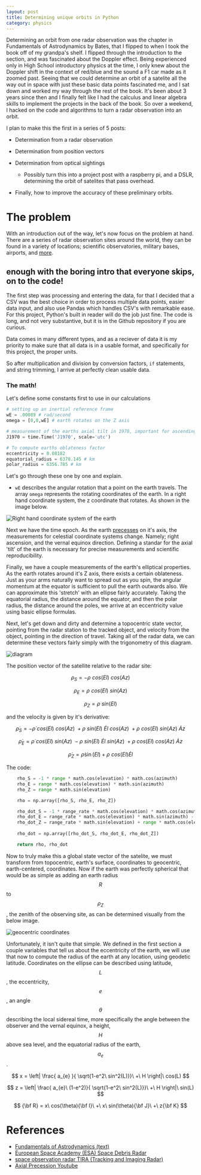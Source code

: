 ```yaml
---
layout: post
title: Determining unique orbits in Python
category: physics
---
```


Determining an orbit from one radar observation was the chapter in Fundamentals of Astrodynamics by Bates, that I flipped to when I took the book off of my grandpa's shelf. I flipped through the introduction to the section, and was fascinated about the Doppler effect. Being experienced only in High School introductory physics at the time, I only knew about the Doppler shift in the context of red/blue and the sound a F1 car made as it zoomed past. Seeing that we could determine an orbit of a satelite all the way out in space with just these basic data points fascinated me, and I sat down and worked my way through the rest of the book. It's been about 3 years since then and I finally felt like I had the calculus and linear algebra skills to implement the projects in the back of the book. So over a weekend, I hacked on the code and algorithms to turn a radar observation into an orbit. 

I plan to make this the first in a series of 5 posts:

- Determination from a radar observation

- Determination from position vectors

- Determination from optical sightings

  - Possibly turn this into a project post with a raspberry pi, and a DSLR, determining the orbit of satelites that pass overhead.

- Finally, how to improve the accuracy of these preliminary orbits.

# The problem

With an introduction out of the way, let's now focus on the problem at hand. There are a series of radar observation sites around the world, they can be found in a variety of locations; scientific observatories, military bases, airports, and [more][1].

## enough with the boring intro that everyone skips, on to the code!

The first step was processing and entering the data, for that I decided that a CSV was the best choice in order to process multiple data points, easier data input, and also use Pandas which handles CSV's with remarkable ease. For this project, Python's built in reader will do the job just fine. The code is long, and not very substantive, but it is in the Github repository if you are curious.

Data comes in many different types, and as a reciever of data it is my priority to make sure that all data is in a usable format, and specifically for this project, the proper units. 

So after multiplication and division by conversion factors, ```if``` statements, and string trimming, I arrive at perfectly clean usable data. 

### The math!

Let's define some constants first to use in our calculations

```python
# setting up an inertial reference frame
wE = .00089 # rad/second
omega = [0,0,wE] # earth rotates on the Z axis

# measurement of the earths axial tilt in 1970, important for ascending node calculations
J1970 = time.Time('J1970', scale='utc')

# To compute earths oblateness factor
eccentricity = 0.08182
equatorial_radius = 6378.145 # km
polar_radius = 6356.785 # km
```

Let's go through these one by one and explain. 

- ```wE``` describes the angular rotation that a point on the earth travels. The array ```omega``` represents the rotating coordinates of the earth. In a right hand coordinate system, the z coordinate that rotates. As shown in the image below.

![Right hand coordinate system of the earth](http://chrishorton.github.io/images/coordinate-system_FIGURE_1-300x275.jpg)

Next we have the time epoch. As the earth [precesses](https://en.wikipedia.org/wiki/Axial_precession#Precession_of_the_equinoxes) on it's axis, the measurements for celestial coordinate systems change. Namely; right ascension, and the vernal equinox direction. Defining a standar for the axial 'tilt' of the earth is necessary for precise measurements and scientific reproducibility.

Finally, we have a couple measurements of the earth's elliptical properties. As the earth rotates around it's Z axis, there exists a certain oblateness. Just as your arms naturally want to spread out as you spin, the angular momentum at the equator is sufficient to pull the earth outwards also. We can approximate this 'stretch' with an ellipse fairly accurately. Taking the equatorial radius, the distance around the equator, and then the polar radius, the distance around the poles, we arrive at an eccentricity value using basic ellipse formulas.

Next, let's get down and dirty and determine a topocentric state vector, pointing from the radar station to the tracked object, and velocity from the object, pointing in the direction of travel. Taking all of the radar data, we can determine these vectors fairly simply with the trigonometry of this diagram.

![diagram](https://raw.githubusercontent.com/chrishorton/chrishorton.github.io/master/images/topocentric_coordinat_system.png)

The position vector of the satellite relative to the radar site: 

$$ \rho_{S} = - \rho\ cos(El)\ cos(Az) $$

$$ \rho_{E} = \rho\ cos(El)\ sin(Az) $$

$$ \rho_{Z} = \rho\ sin(El) $$

and the velocity is given by it's derivative:

$$ \dot\rho_{S} = -\dot\rho\ cos(El)\ cos(Az)\ + \rho\ sin(El)\ \dot El\ cos(Az)\ + \rho\ cos(El)\ sin(Az)\ \dot Az $$

$$ \dot\rho_{E} = \dot\rho\ cos(El)\ sin(Az)\ - \rho\ sin(El)\ \dot El\ sin(Az)\ + \rho\ cos(El)\ cos(Az)\ \dot Az $$

$$ \dot\rho_{Z} = \dot\rho\sin(El) + \rho\ cos(El)\dot El $$

The code: 

```python
    rho_S = -1 * range * math.cos(elevation) * math.cos(azimuth)
    rho_E = range * math.cos(elevation) * math.sin(azimuth)
    rho_Z = range * math.sin(elevation)

    rho = np.array([rho_S, rho_E, rho_Z])

    rho_dot_S = -1 * range_rate * math.cos(elevation) * math.cos(azimuth) + range * math.sin(elevation) * elevation_rate * math.cos(azimuth) + range * math.cos(elevation) * math.sin(azimuth) * azimuth_rate
    rho_dot_E = range_rate * math.cos(elevation) * math.sin(azimuth) - range * math.sin(elevation) * elevation_rate * math.sin(azimuth) + range * math.cos(elevation) * math.cos(azimuth) * azimuth_rate
    rho_dot_Z = range_rate * math.sin(elevation) + range * math.cos(elevation) * elevation_rate
    
    rho_dot = np.array([rho_dot_S, rho_dot_E, rho_dot_Z])

    return rho, rho_dot
```

Now to truly make this a global state vector of the satelite, we must transform from topocentric, earth's surface, coordinates to geocentric, earth-centered, coordinates. Now if the earth was perfectly spherical that would be as simple as adding an earth radius $$ R $$ to $$ \rho_{Z} $$, the zenith of the observing site, as can be determined visually from the below image.

![geocentric coordinates](https://raw.githubusercontent.com/chrishorton/chrishorton.github.io/master/images/geocentric_coordinates.png)

Unfortunately, it isn't quite that simple. We defined in the first section a couple variables that tell us about the eccentricity of the earth, we will use that now to compute the radius of the earth at any location, using geodetic latitude. Coordinates on the ellipse can be described using latitude, $$ L $$, the eccentricity, $$ e $$, an angle $$ \theta $$ describing the local sidereal time, more specifically the angle between the observer and the vernal equinox, a height, $$ H $$ above sea level, and the equatorial radius of the earth, $$ a_{e} $$.

$$ x = \left| \frac{ a_{e} }{ \sqrt{1-e^2\ sin^2(L)}}\ +\ H \right|\ cos(L) $$

$$ z = \left| \frac{ a_{e}\ (1-e^2)}{ \sqrt{1-e^2\ sin^2(L)}}\ +\ H \right|\ sin(L) $$

$$ {\bf R} = x\ cos(\theta){\bf I}\ +\ x\ sin(\theta){\bf J}\ +\ z{\bf K} $$



[1]: https://www.esa.int/Safety_Security/Space_Debris/Scanning_and_observing2

# References

- [Fundamentals of Astrodynamics (text)](https://www.amazon.com/Fundamentals-Astrodynamics-Dover-Aeronautical-Engineering/dp/0486600610)
- [European Space Academy (ESA) Space Debris Radar](https://www.esa.int/Safety_Security/Space_Debris/Scanning_and_observing2)
- [space observation radar TIRA (Tracking and Imaging Radar)](https://www.fhr.fraunhofer.de/en/the-institute/technical-equipment/Space-observation-radar-TIRA.html)
- [Axial Precession Youtube](https://www.youtube.com/watch?v=ty9QSiVC2g0)

